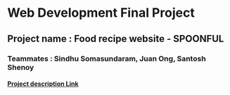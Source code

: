 # Web Development Final Project 

## Project name : Food recipe website - SPOONFUL

### Teammates : Sindhu Somasundaram, Juan Ong, Santosh Shenoy

#### [Project description Link](https://docs.google.com/document/d/102xJMXNKx1h6x7AtYfZVUE1VaehhDnH0cfqqWm6TzHE/edit?usp=sharing)
